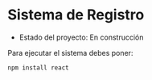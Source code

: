 <h1> Sistema de Registro</h1>

- Estado del proyecto: En construcción

Para ejecutar el sistema debes poner:

```npm install react```
